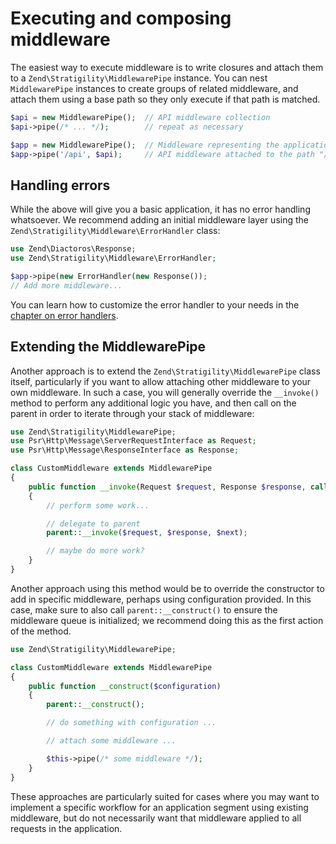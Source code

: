 # Executing and composing middleware

The easiest way to execute middleware is to write closures and attach them to a
`Zend\Stratigility\MiddlewarePipe` instance. You can nest `MiddlewarePipe` instances to create
groups of related middleware, and attach them using a base path so they only execute if that path is
matched.

```php
$api = new MiddlewarePipe();  // API middleware collection
$api->pipe(/* ... */);        // repeat as necessary

$app = new MiddlewarePipe();  // Middleware representing the application
$app->pipe('/api', $api);     // API middleware attached to the path "/api"
```

## Handling errors

While the above will give you a basic application, it has no error handling
whatsoever. We recommend adding an initial middleware layer using the
`Zend\Stratigility\Middleware\ErrorHandler` class:

```php
use Zend\Diactoros\Response;
use Zend\Stratigility\Middleware\ErrorHandler;

$app->pipe(new ErrorHandler(new Response());
// Add more middleware...
```

You can learn how to customize the error handler to your needs in the
[chapter on error handlers](error-handlers.md).

## Extending the MiddlewarePipe

Another approach is to extend the `Zend\Stratigility\MiddlewarePipe` class itself, particularly if
you want to allow attaching other middleware to your own middleware. In such a case, you will
generally override the `__invoke()` method to perform any additional logic you have, and then call
on the parent in order to iterate through your stack of middleware:

```php
use Zend\Stratigility\MiddlewarePipe;
use Psr\Http\Message\ServerRequestInterface as Request;
use Psr\Http\Message\ResponseInterface as Response;

class CustomMiddleware extends MiddlewarePipe
{
    public function __invoke(Request $request, Response $response, callable $next)
    {
        // perform some work...

        // delegate to parent
        parent::__invoke($request, $response, $next);

        // maybe do more work?
    }
}
```

Another approach using this method would be to override the constructor to add in specific
middleware, perhaps using configuration provided. In this case, make sure to also call
`parent::__construct()` to ensure the middleware queue is initialized; we recommend doing this as the
first action of the method.

```php
use Zend\Stratigility\MiddlewarePipe;

class CustomMiddleware extends MiddlewarePipe
{
    public function __construct($configuration)
    {
        parent::__construct();

        // do something with configuration ...

        // attach some middleware ...

        $this->pipe(/* some middleware */);
    }
}
```

These approaches are particularly suited for cases where you may want to implement a specific
workflow for an application segment using existing middleware, but do not necessarily want that
middleware applied to all requests in the application.
